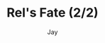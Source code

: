 ---
media: "images/rounds/war/soviet_rel_2.png"
media_type: image
type: art
title: Rel's Fate (2/2)
author: [Jay]
desc: Rel C. Silverstone dies a picturesque death.
---